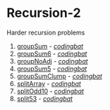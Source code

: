# Recursion-2

Harder recursion problems

1. [groupSum](https://github.com/liampuk/code-practice/blob/master/codingbat/java/recursion-2/groupSum.md) - _[codingbat](http://codingbat.com/prob/p145416)_
2. [groupSum6](https://github.com/liampuk/code-practice/blob/master/codingbat/java/recursion-2/groupSum6.md) - _[codingbat](http://codingbat.com/prob/p199368)_
3. [groupNoAdj](https://github.com/liampuk/code-practice/blob/master/codingbat/java/recursion-2/groupNoAdj.md) - _[codingbat](http://codingbat.com/prob/p169605)_
4. [groupSum5](https://github.com/liampuk/code-practice/blob/master/codingbat/java/recursion-2/groupSum5.md) - _[codingbat](http://codingbat.com/prob/p138907)_
5. [groupSumClump](https://github.com/liampuk/code-practice/blob/master/codingbat/java/recursion-2/groupSumClump.md) - _[codingbat](http://codingbat.com/prob/p105136)_
6. [splitArray](https://github.com/liampuk/code-practice/blob/master/codingbat/java/recursion-2/splitArray.md) - _[codingbat](http://codingbat.com/prob/p185204)_
7. [splitOdd10](https://github.com/liampuk/code-practice/blob/master/codingbat/java/recursion-2/splitOdd10.md) - _[codingbat](http://codingbat.com/prob/p171660)_
8. [split53](https://github.com/liampuk/code-practice/blob/master/codingbat/java/recursion-2/split53.md) - _[codingbat](http://codingbat.com/prob/p168295)_